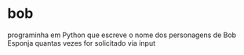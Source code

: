 # bob
programinha em Python que escreve o nome dos personagens de Bob Esponja quantas vezes for solicitado via input

